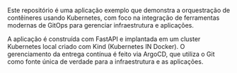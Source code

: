 Este repositório é uma aplicação exemplo que demonstra a orquestração de contêineres usando Kubernetes, 
com foco na integração de ferramentas modernas de GitOps para gerenciar infraestrutura e aplicações.

A aplicação é construída com FastAPI e implantada em um cluster Kubernetes local criado com Kind (Kubernetes IN Docker). 
O gerenciamento da entrega contínua é feito via ArgoCD, que utiliza o Git como fonte única de verdade para a infraestrutura e as aplicações.
